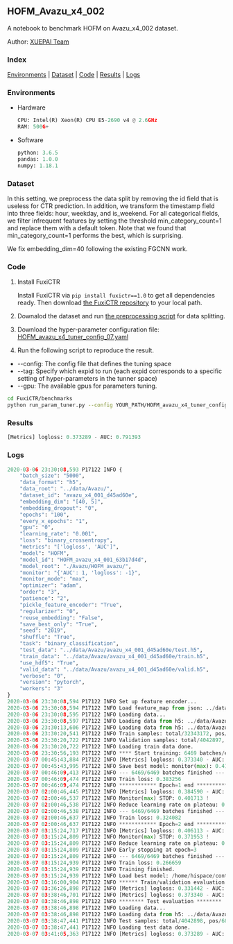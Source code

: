 ## HOFM_Avazu_x4_002

A notebook to benchmark HOFM on Avazu_x4_002 dataset.

Author: [XUEPAI Team](https://github.com/xue-pai)


### Index
[Environments](#Environments) | [Dataset](#Dataset) | [Code](#Code) | [Results](#Results) | [Logs](#Logs)

### Environments
+ Hardware

  ```python
  CPU: Intel(R) Xeon(R) CPU E5-2690 v4 @ 2.6GHz
  RAM: 500G+
  ```
+ Software

  ```python
  python: 3.6.5
  pandas: 1.0.0
  numpy: 1.18.1
  ```

### Dataset
In this setting, we preprocess the data split by removing the id field that is useless for CTR prediction. In addition, we transform the timestamp field into three fields: hour, weekday, and is_weekend. For all categorical fields, we filter infrequent features by setting the threshold min_category_count=1 and replace them with a default <OOV> token. Note that we found that min_category_count=1 performs the best, which is surprising.

We fix embedding_dim=40 following the existing FGCNN work.
### Code
1. Install FuxiCTR
  
    Install FuxiCTR via `pip install fuxictr==1.0` to get all dependencies ready. Then download [the FuxiCTR repository](https://github.com/huawei-noah/benchmark/archive/53e314461c19dbc7f462b42bf0f0bfae020dc398.zip) to your local path.

2. Downalod the dataset and run [the preprocessing script](https://github.com/xue-pai/Open-CTR-Benchmark/blob/master/datasets/Avazu/Avazu_x4/split_avazu_x4.py) for data splitting. 

3. Download the hyper-parameter configuration file: [HOFM_avazu_x4_tuner_config_07.yaml](./HOFM_avazu_x4_tuner_config_07.yaml)

4. Run the following script to reproduce the result. 
  + --config: The config file that defines the tuning space
  + --tag: Specify which expid to run (each expid corresponds to a specific setting of hyper-parameters in the tunner space)
  + --gpu: The available gpus for parameters tuning.

  ```bash
  cd FuxiCTR/benchmarks
  python run_param_tuner.py --config YOUR_PATH/HOFM_avazu_x4_tuner_config_07.yaml --tag 001 --gpu 0
  ```
### Results
```python
[Metrics] logloss: 0.373289 - AUC: 0.791393
```


### Logs
```python
2020-03-06 23:30:08,593 P17122 INFO {
    "batch_size": "5000",
    "data_format": "h5",
    "data_root": "../data/Avazu/",
    "dataset_id": "avazu_x4_001_d45ad60e",
    "embedding_dim": "[40, 5]",
    "embedding_dropout": "0",
    "epochs": "100",
    "every_x_epochs": "1",
    "gpu": "0",
    "learning_rate": "0.001",
    "loss": "binary_crossentropy",
    "metrics": "['logloss', 'AUC']",
    "model": "HOFM",
    "model_id": "HOFM_avazu_x4_001_63b17d4d",
    "model_root": "./Avazu/HOFM_avazu/",
    "monitor": "{'AUC': 1, 'logloss': -1}",
    "monitor_mode": "max",
    "optimizer": "adam",
    "order": "3",
    "patience": "2",
    "pickle_feature_encoder": "True",
    "regularizer": "0",
    "reuse_embedding": "False",
    "save_best_only": "True",
    "seed": "2019",
    "shuffle": "True",
    "task": "binary_classification",
    "test_data": "../data/Avazu/avazu_x4_001_d45ad60e/test.h5",
    "train_data": "../data/Avazu/avazu_x4_001_d45ad60e/train.h5",
    "use_hdf5": "True",
    "valid_data": "../data/Avazu/avazu_x4_001_d45ad60e/valid.h5",
    "verbose": "0",
    "version": "pytorch",
    "workers": "3"
}
2020-03-06 23:30:08,594 P17122 INFO Set up feature encoder...
2020-03-06 23:30:08,594 P17122 INFO Load feature_map from json: ../data/Avazu/avazu_x4_001_d45ad60e/feature_map.json
2020-03-06 23:30:08,595 P17122 INFO Loading data...
2020-03-06 23:30:08,597 P17122 INFO Loading data from h5: ../data/Avazu/avazu_x4_001_d45ad60e/train.h5
2020-03-06 23:30:13,606 P17122 INFO Loading data from h5: ../data/Avazu/avazu_x4_001_d45ad60e/valid.h5
2020-03-06 23:30:20,541 P17122 INFO Train samples: total/32343172, pos/5492052, neg/26851120, ratio/16.98%
2020-03-06 23:30:20,722 P17122 INFO Validation samples: total/4042897, pos/686507, neg/3356390, ratio/16.98%
2020-03-06 23:30:20,722 P17122 INFO Loading train data done.
2020-03-06 23:30:56,193 P17122 INFO **** Start training: 6469 batches/epoch ****
2020-03-07 00:45:43,884 P17122 INFO [Metrics] logloss: 0.373340 - AUC: 0.791282
2020-03-07 00:45:43,995 P17122 INFO Save best model: monitor(max): 0.417942
2020-03-07 00:46:09,413 P17122 INFO --- 6469/6469 batches finished ---
2020-03-07 00:46:09,474 P17122 INFO Train loss: 0.383256
2020-03-07 00:46:09,474 P17122 INFO ************ Epoch=1 end ************
2020-03-07 02:00:46,445 P17122 INFO [Metrics] logloss: 0.384590 - AUC: 0.786303
2020-03-07 02:00:46,537 P17122 INFO Monitor(max) STOP: 0.401713 !
2020-03-07 02:00:46,538 P17122 INFO Reduce learning rate on plateau: 0.000100
2020-03-07 02:00:46,538 P17122 INFO --- 6469/6469 batches finished ---
2020-03-07 02:00:46,637 P17122 INFO Train loss: 0.324082
2020-03-07 02:00:46,637 P17122 INFO ************ Epoch=2 end ************
2020-03-07 03:15:24,717 P17122 INFO [Metrics] logloss: 0.406113 - AUC: 0.778066
2020-03-07 03:15:24,809 P17122 INFO Monitor(max) STOP: 0.371953 !
2020-03-07 03:15:24,809 P17122 INFO Reduce learning rate on plateau: 0.000010
2020-03-07 03:15:24,809 P17122 INFO Early stopping at epoch=3
2020-03-07 03:15:24,809 P17122 INFO --- 6469/6469 batches finished ---
2020-03-07 03:15:24,939 P17122 INFO Train loss: 0.266659
2020-03-07 03:15:24,939 P17122 INFO Training finished.
2020-03-07 03:15:24,939 P17122 INFO Load best model: /home/hispace/container/data/xxx/FuxiCTR/benchmarks/Avazu/HOFM_avazu/avazu_x4_001_d45ad60e/HOFM_avazu_x4_001_63b17d4d_avazu_x4_001_d45ad60e_model.ckpt
2020-03-07 03:16:00,904 P17122 INFO ****** Train/validation evaluation ******
2020-03-07 03:36:26,898 P17122 INFO [Metrics] logloss: 0.331442 - AUC: 0.854117
2020-03-07 03:38:46,701 P17122 INFO [Metrics] logloss: 0.373340 - AUC: 0.791282
2020-03-07 03:38:46,898 P17122 INFO ******** Test evaluation ********
2020-03-07 03:38:46,898 P17122 INFO Loading data...
2020-03-07 03:38:46,898 P17122 INFO Loading data from h5: ../data/Avazu/avazu_x4_001_d45ad60e/test.h5
2020-03-07 03:38:47,441 P17122 INFO Test samples: total/4042898, pos/686507, neg/3356391, ratio/16.98%
2020-03-07 03:38:47,441 P17122 INFO Loading test data done.
2020-03-07 03:41:05,363 P17122 INFO [Metrics] logloss: 0.373289 - AUC: 0.791393

```
